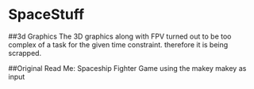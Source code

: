 # SpaceStuff

##3d Graphics
The 3D graphics along with FPV turned out to be too complex of a task for the given time constraint. therefore it is being scrapped.

##Original Read Me:
Spaceship Fighter Game using the makey makey as input
